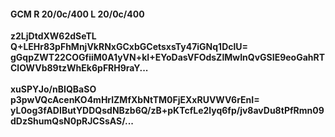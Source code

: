 #### GCM R 20/0c/400 L 20/0c/400
**z2LjDtdXW62dSeTL**<br/>**Q+LEHr83pFhMnjVkRNxGCxbGCetsxsTy47iGNq1DclU=**<br/>**gGqpZWT22COGfiiM0A1yVN+kI+EYoDasVFOdsZlMwInQvGSIE9eoGahRTClOWVb89tzWhEk6pFRH9raY...**<br/><br/>
**xuSPYJo/nBIQBaSO**<br/>**p3pwVQcAcenKO4mHrlZMfXbNtTM0FjEXxRUVWV6rEnI=**<br/>**yL0og3fADIButYDDQsdNBzb6Q/zB+pKTcfLe2lyq6fp/jv8avDu8tPfRmn09dDzShumQsN0pRJCSsAS/...**